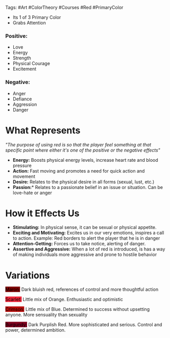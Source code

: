 Tags: #Art #ColorTheory #Courses #Red  #PrimaryColor


- Its 1 of 3 Primary Color
- Grabs Attention

### Positive:
 - Love
 - Energy
 - Strength
 - Physical Courage
 - Excitement

### Negative:
- Anger
- Defiance
- Aggression
- Danger

# What Represents
_"The purpose of using red is so that the player feel something at that specific point where either it's one of the positive or the negative effects"_

- **Energy:**  Boosts physical energy levels, increase heart rate and blood pressure
- **Action:** Fast moving and promotes a need for quick action and movement
- **Desire:** Relates to the physical desire in all forms (sexual, lust, etc.)
- **Passion:*** Relates to a passionate belief in an issue or situation. Can be love-hate or anger

# How it Effects Us
- **Stimulating:** In physical sense, it can be sexual or physical appetite.
- **Exciting and Motivating:** Excites us in our very emotions, inspires a call to action. Example: Red borders to alert the player that he is in danger
- **Attention-Getting:** Forces us to take notice, alerting of danger. 
- **Assertive and Aggressive:** When a lot of red is introduced, is has a way of making individuals more aggressive and prone to hostile behavior

# Variations

<mark style="background: #800000;">Maron:</mark>  Dark bluish red, references of control and more thoughtful action

<mark style="background: #ee273a;">Scarlet:</mark> Little mix of Orange. Enthusiastic and optimistic

<mark style="background: #b80e0b;">Crimson:</mark> Little mix of Blue. Determined to success without upsetting anyone. More sensuality than sexuality

<mark style="background: #810020;">Burgundy:</mark> Dark Purplish Red. More sophisticated and serious. Control and power, determined ambition.





